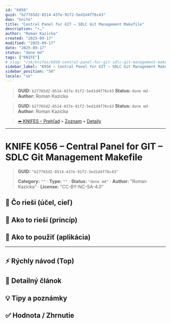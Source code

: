 ```yaml
---
id: "K056"
guid: "b27765d2-8514-437e-91f2-5ed1d4f76c43"
dao: "knife"
title: "Central Panel for GIT – SDLC Git Management Makefile"
description: "•…"
author: "Roman Kazicka"
created: "2025-09-17"
modified: "2025-09-17"
date: "2025-09-17"
status: "done md"
tags: ["KNIFE"]
# slug: "/sk/knifes/k056-central-panel-for-git-sdlc-git-management-makefile"
sidebar_label: "K056 – Central Panel for GIT – SDLC Git Management Makefile"
sidebar_position: "56"
locale: "sk"
---
```

<!-- fm-visible: start -->
> **GUID:** `b27765d2-8514-437e-91f2-5ed1d4f76c43`
> **Status:** `done md` · **Author:** Roman Kazicka
<!-- fm-visible: end -->
<!-- body:start -->

<!-- fm-visible: start -->
> **GUID:** `b27765d2-8514-437e-91f2-5ed1d4f76c43`
> **Status:** `done md` · **Author:** Roman Kazicka
<!-- fm-visible: end -->
<!-- body:start -->

<!-- nav:knifes -->
> [⬅ KNIFES – Prehľad](../overview.md) • [Zoznam](../KNIFE_Overview_List.md) • [Detaily](../KNIFE_Overview_Details.md)
---
# KNIFE K056 – Central Panel for GIT – SDLC Git Management Makefile
<!-- fm-visible: start -->

> **GUID:** `"b27765d2-8514-437e-91f2-5ed1d4f76c43"`
>   
> **Category:** `""` · **Type:** `""` · **Status:** `"done md"` · **Author:** "Roman Kazicka" · **License:** "CC-BY-NC-SA-4.0"
<!-- fm-visible: end -->


## 🎯 Čo rieši (účel, cieľ)

## 🧩 Ako to rieši (princíp)

## 🧪 Ako to použiť (aplikácia)

---

## ⚡ Rýchly návod (Top)

## 📜 Detailný článok

## 💡 Tipy a poznámky

## ✅ Hodnota / Zhrnutie

